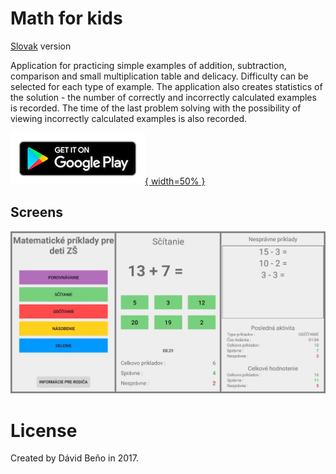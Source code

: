 # Math for kids

[Slovak](README.sk.md) version

Application for practicing simple examples of addition, subtraction, comparison and small multiplication table and delicacy.
Difficulty can be selected for each type of example.
The application also creates statistics of the solution - the number of correctly and incorrectly calculated examples is recorded.
The time of the last problem solving with the possibility of viewing incorrectly calculated examples is also recorded.

[![](img/google_play.png ){ width=50% }](https://play.google.com/store/apps/details?id=david.matematickepriklady)

## Screens

![Alt text](img/math_app_sk.jpg?raw=true "Screens")


# License
Created by Dávid Beňo in 2017. 
